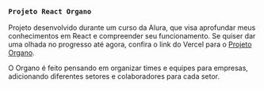### `Projeto React Organo`

Projeto desenvolvido durante um curso da Alura, que visa aprofundar meus conhecimentos em React e compreender seu funcionamento. Se quiser dar uma olhada no progresso até agora, confira o link do Vercel para o [Projeto Organo](https://projeto-react-organo-two.vercel.app/).

O Organo é feito pensando em organizar times e equipes para empresas, adicionando diferentes setores e colaboradores para cada setor.
